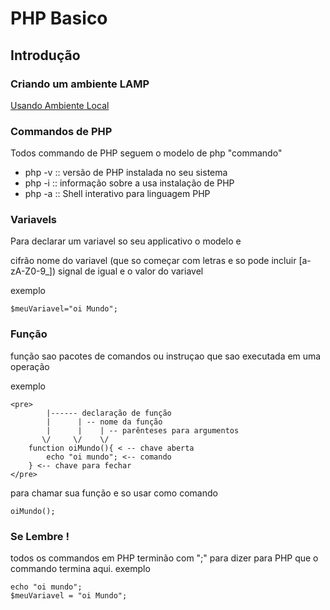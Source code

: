 
#  PHP Basico
## Introdução


### Criando um ambiente LAMP

[Usando Ambiente Local](http://www.comocode.com/assista/usando_ambiente_local)


### Commandos de PHP

Todos commando de PHP seguem o modelo de
    php "commando"

* php -v :: versão de PHP instalada no seu sistema
* php -i :: informação sobre a usa instalação de PHP
* php -a :: Shell interativo para linguagem PHP

### Variavels

Para declarar um variavel so seu applicativo o modelo e

cifrão nome do variavel (que so começar com letras e so pode incluir [a-zA-Z0-9_]) signal de igual e o valor do variavel

exemplo

    $meuVariavel="oi Mundo";

### Função
função sao pacotes de comandos ou instruçao que sao executada em uma operação

exemplo
```
<pre>
        |------ declaração de função
        |      | -- nome da função
        |      |    | -- parênteses para argumentos
       \/     \/    \/
    function oiMundo(){ < -- chave aberta
        echo "oi mundo"; <-- comando
    } <-- chave para fechar
</pre>
```
para chamar sua função e so usar como comando

    oiMundo(); 

### Se Lembre !
todos os commandos em PHP terminão com ";" para dizer para PHP que o commando termina aqui. 
exemplo
    
    echo "oi mundo"; 
    $meuVariavel = "oi Mundo"; 

